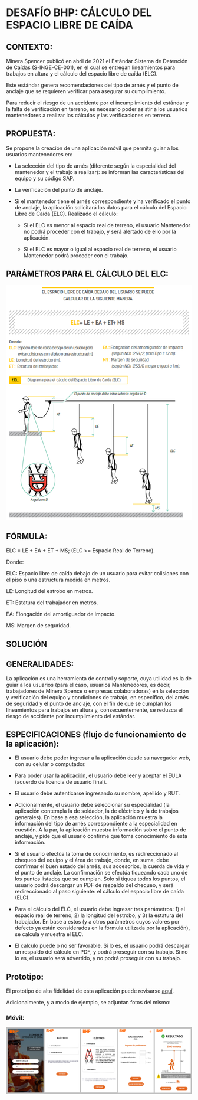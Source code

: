 # DESAFÍO BHP: CÁLCULO DEL ESPACIO LIBRE DE CAÍDA

## CONTEXTO:

Minera Spencer publicó en abril de 2021 el Estándar Sistema de Detención de Caídas (S-INGE-CE-001), en el cual se entregan lineamientos para trabajos en altura y el cálculo del espacio libre de caída (ELC).

Este estándar genera recomendaciones del tipo de arnés y el punto de anclaje que se requieren verificar para asegurar su cumplimiento.

Para reducir el riesgo de un accidente por el incumplimiento del estándar y la falta de verificación en terreno, es necesario poder asistir a los usuarios mantenedores a realizar los cálculos y las verificaciones en terreno.

## PROPUESTA:

Se propone la creación de una aplicación móvil que permita guiar a los usuarios mantenedores en:

-	La selección del tipo de arnés (diferente según la especialidad del mantenedor y el trabajo a realizar): se informan las características del equipo y su código SAP.

-	La verificación del punto de anclaje.

-	Si el mantenedor tiene el arnés correspondiente y ha verificado el punto de anclaje, la aplicación solicitará los datos para el cálculo del Espacio Libre de Caída (ELC). Realizado el cálculo:

    - Si el ELC es menor al espacio real de terreno, el usuario Mantenedor no podrá proceder con el trabajo, y será alertado de ello por la aplicación.

    - Si el ELC es mayor o igual al espacio real de terreno, el usuario Mantenedor podrá proceder con el trabajo.

## PARÁMETROS PARA EL CÁLCULO DEL ELC:

![](public/images/elc.png)

## FÓRMULA:

ELC = LE + EA + ET + MS; (ELC >= Espacio Real de Terreno).

Donde:

ELC: Espacio libre de caída debajo de un usuario para evitar colisiones con el piso o una estructura medida en metros.

LE: Longitud del estrobo en metros.

ET: Estatura del trabajador en metros.

EA: Elongación del amortiguador de impacto.

MS: Margen de seguridad.

## SOLUCIÓN

## GENERALIDADES:

La aplicación es una herramienta de control y soporte, cuya utilidad es la de guiar a los usuarios (para el caso, usuarios Mantenedores, es decir, trabajadores de Minera Spence o empresas colaboradoras) en la selección y verificación del equipo y condiciones de trabajo, en específico, del arnés de seguridad y el punto de anclaje, con el fin de que se cumplan los lineamientos para trabajos en altura y, consecuentemente, se reduzca el riesgo de accidente por incumplimiento del estándar.

## ESPECIFICACIONES (flujo de funcionamiento de la aplicación):

-	El usuario debe poder ingresar a la aplicación desde su navegador web, con su celular o computador.

-	Para poder usar la aplicación, el usuario debe leer y aceptar el EULA (acuerdo de licencia de usuario final).

-	El usuario debe autenticarse ingresando su nombre, apellido y RUT.

-	Adicionalmente, el usuario debe seleccionar su especialidad (la aplicación contempla la de soldador, la de eléctrico y la de trabajos generales). En base a esa selección, la aplicación muestra la información del tipo de arnés correspondiente a la especialidad en cuestión. A la par, la aplicación muestra información sobre el punto de anclaje, y pide que el usuario confirme que toma conocimiento de esta información.

-	Si el usuario efectúa la toma de conocimiento, es redireccionado al chequeo del equipo y el área de trabajo, donde, en suma, debe confirmar el buen estado del arnés, sus accesorios, la cuerda de vida y el punto de anclaje. La confirmación se efectúa tiqueando cada uno de los puntos listados que se cumplan. Solo si tiquea todos los puntos, el usuario podrá descargar un PDF de respaldo del chequeo, y será redireccionado al paso siguiente: el cálculo del espacio libre de caída (ELC).

-	Para el cálculo del ELC, el usuario debe ingresar tres parámetros: 1) el espacio real de terreno, 2) la longitud del estrobo, y 3) la estatura del trabajador. En base a estos (y a otros parámetros cuyos valores por defecto ya están considerados en la fórmula utilizada por la aplicación), se calcula y muestra el ELC.

-	El calculo puede o no ser favorable. Si lo es, el usuario podrá descargar un respaldo del cálculo en PDF, y podrá proseguir con su trabajo. Si no lo es, el usuario será advertido, y no podrá proseguir con su trabajo.

## Prototipo:

El prototipo de alta fidelidad de esta aplicación puede revisarse [aquí](https://www.figma.com/file/hOyUDUNOzLgE6SDUJ1eAOH/BHP-UX?node-id=0%3A1).

Adicionalmente, y a modo de ejemplo, se adjuntan fotos del mismo:

### Móvil:

![](public/images/mobilesample.png)
